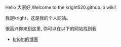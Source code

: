 <p>Hello 大家好,Welcome to the kright520.github.io wiki!</p>
<p>我是kright，这是我的个人网站。 </p>
<p>很高兴你来到这里, 你可以在以下的网站找到我</p>
<ul>
  <li> <a href="kright520.github.io">kright的博客</a> </li>
</ul>
